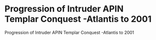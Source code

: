 # Progression of Intruder APIN Templar Conquest -Atlantis to 2001

Progression of Intruder APIN Templar Conquest -Atlantis to 2001